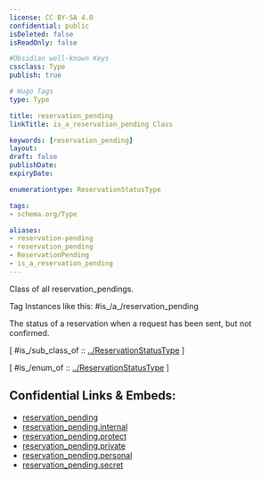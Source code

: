 ```yaml
---
license: CC BY-SA 4.0
confidential: public
isDeleted: false
isReadOnly: false

#Obsidian well-known Keys
cssclass: Type
publish: true

# Hugo Tags
type: Type

title: reservation_pending
linkTitle: is_a_reservation_pending Class

keywords: [reservation_pending]
layout: 
draft: false
publishDate:
expiryDate: 

enumerationtype: ReservationStatusType

tags:
- schema.org/Type

aliases:
- reservation-pending
- reservation_pending
- ReservationPending
- is_a_reservation_pending
---
```


Class of all reservation_pendings.

Tag Instances like this: 
#is_/a_/reservation_pending

The status of a reservation when a request has been sent, but not confirmed.

[ #is_/sub_class_of :: [../ReservationStatusType](../ReservationStatusType) ]

[ #is_/enum_of :: [../ReservationStatusType](../ReservationStatusType) ]



## Confidential Links & Embeds: 
- [reservation_pending](../../../../../../../../_public/schema.org/Type/is_a_/intangible/enumeration/status_enumeration/reservation_status_type/reservation_pending.md) 
- [reservation_pending.internal](../../../../../../../../_internal/schema.org/Type/is_a_/intangible/enumeration/status_enumeration/reservation_status_type/reservation_pending.internal.md) 
- [reservation_pending.protect](../../../../../../../../_protect/schema.org/Type/is_a_/intangible/enumeration/status_enumeration/reservation_status_type/reservation_pending.protect.md) 
- [reservation_pending.private](../../../../../../../../_private/schema.org/Type/is_a_/intangible/enumeration/status_enumeration/reservation_status_type/reservation_pending.private.md) 
- [reservation_pending.personal](../../../../../../../../_personal/schema.org/Type/is_a_/intangible/enumeration/status_enumeration/reservation_status_type/reservation_pending.personal.md) 
- [reservation_pending.secret](../../../../../../../../_secret/schema.org/Type/is_a_/intangible/enumeration/status_enumeration/reservation_status_type/reservation_pending.secret.md) 
